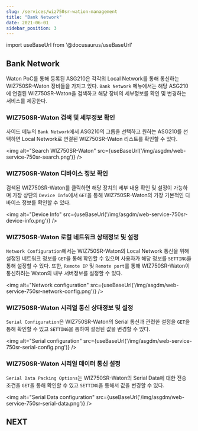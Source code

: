 ```yaml
---
slug: /services/wiz750sr-wation-management
title: "Bank Network"
date: 2021-06-01
sidebar_position: 3
---
```


import useBaseUrl from '@docusaurus/useBaseUrl'

## Bank Network
Waton PoC를 통해 등록된 ASG210은 각각의 Local Network를 통해 통신하는 WIZ750SR-Waton 장비들을 가지고 있다. `Bank Network` 메뉴에서는 해당 ASG210에 연결된 WIZ750SR-Waton을 검색하고 해당 장비의 세부정보를 확인 및 변경하는 서비스를 제공한다.

### WIZ750SR-Waton 검색 및 세부정보 확인
사이드 메뉴의 `Bank Network`에서 ASG210의 그룹을 선택하고 원하는 ASG210를 선택하면 Local Network로 연결된 WIZ750SR-Waton 리스트를 확인할 수 있다.

<img alt="Search WIZ750SR-Waton" src={useBaseUrl('/img/asgdm/web-service-750sr-search.png')} />

### WIZ750SR-Waton 디바이스 정보 확인
검색된 WIZ750SR-Waton를 클릭하면 해당 장치의 세부 내용 확인 및 설정이 가능하며 가장 상단의 `Device Info`에서  `GET`을 통해 WIZ750SR-Waton의 가장 기본적인 디바이스 정보를 확인할 수 있다.

<img alt="Device Info" src={useBaseUrl('/img/asgdm/web-service-750sr-device-info.png')} />

### WIZ750SR-Waton 로컬 네트워크 상태정보 및 설정
`Network Configuration`에서는 WIZ750SR-Waton의 Local Network 통신을 위해 설정된 네트워크 정보를 `GET`을 통해 확인할 수 있으며 사용자가 해당 정보를 `SETTING`을 통해 설정할 수 있다. 또한, `Remote IP`  및 `Remote port`를 통해 WIZ750SR-Waton이 통신하려는 Waton의 내부 서버정보를 설정할 수 있다.

<img alt="Network configuration" src={useBaseUrl('/img/asgdm/web-service-750sr-network-config.png')} />

### WIZ750SR-Waton 시리얼 통신 상태정보 및 설정
`Serial Configuration`은 WIZ750SR-Waton의 Serial 통신과 관련한 설정을 `GET`을 통해 확인할 수 있고 `SETTING`을 통하여 설정된 값을 변경할 수 있다.

<img alt="Serial configuration" src={useBaseUrl('/img/asgdm/web-service-750sr-serial-config.png')} />

### WIZ750SR-Waton 시리얼 데이터 통신 설정
`Serial Data Packing Options`는 WIZ750SR-Waton의 Serial Data에 대한 전송 조건을 `GET`을 통해 확인할 수 있고 `SETTING`을 통해서 값을 변경할 수 있다.

<img alt="Serial Data configuration" src={useBaseUrl('/img/asgdm/web-service-750sr-serial-data.png')} />


## NEXT
 
